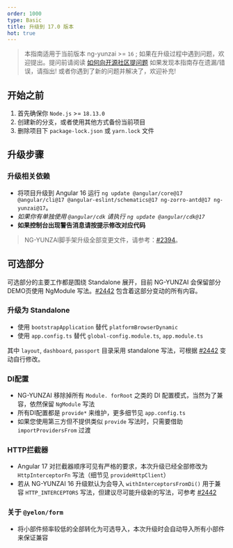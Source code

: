 ```yaml
---
order: 1000
type: Basic
title: 升级到 17.0 版本
hot: true
---
```


> 本指南适用于当前版本 ng-yunzai >= `16` ;
> 如果在升级过程中遇到问题，欢迎提出。提问前请阅读 [如何向开源社区提问题](https://github.com/seajs/seajs/issues/545)
> 如果发现本指南存在遗漏/错误，请指出!
> 或者你遇到了新的问题并解决了，欢迎补充!

## 开始之前

1. 首先确保你 `Node.js` >= `18.13.0`
2. 创建新的分支，或者使用其他方式备份当前项目
3. 删除项目下 `package-lock.json` 或 `yarn.lock` 文件

## 升级步骤

### 升级相关依赖

- 将项目升级到 Angular 16 运行 `ng update @angular/core@17 @angular/cli@17 @angular-eslint/schematics@17 ng-zorro-antd@17 ng-yunzai@17`。
- _如果你有单独使用 `@angular/cdk` 请执行 `ng update @angular/cdk@17`_
- **如果控制台出现警告消息请按提示修改对应代码**

> NG-YUNZAI脚手架升级全部变更文件，请参考：[#2394](https://github.com/hbyunzai/ng-yunzai/pull/2394/files)。

## 可选部分

可选部分的主要工作都是围绕 Standalone 展开，目前 NG-YUNZAI 会保留部分DEMO页使用 NgModule 写法。[#2442](https://github.com/hbyunzai/ng-yunzai/pull/2442/files) 包含着这部分变动的所有内容。

### 升级为 Standalone

- 使用 `bootstrapApplication` 替代 `platformBrowserDynamic`
- 使用 `app.config.ts` 替代 `global-config.module.ts`, `app.module.ts`

其中 `layout`, `dashboard`, `passport` 目录采用 standalone 写法，可根据 [#2442](https://github.com/hbyunzai/ng-yunzai/pull/2442/files) 变动自行修改。

### DI配置

- NG-YUNZAI 移除掉所有 `Module. forRoot` 之类的 DI 配置模式，当然为了兼容，依然保留 `NgModule` 写法
- 所有DI配置都是 `provide*` 来维护，更多细节见 `app.config.ts`
- 如果您使用第三方但不提供类似 `provide` 写法时，只需要借助 `importProvidersFrom` 过渡

### HTTP拦截器

- Angular 17 对拦截器顺序可见有严格的要求，本次升级已经全部修改为 `HttpInterceptorFn` 写法（细节见 `provideHttpClient`）
- 若从 NG-YUNZAI 16 升级默认为会导入 `withInterceptorsFromDi()` 用于兼容 `HTTP_INTERCEPTORS` 写法，但建议尽可能升级新的写法，可参考 [#2442](https://github.com/hbyunzai/ng-yunzai/pull/2442/files)

### 关于 `@yelon/form`

- 将小部件频率较低的全部转化为可选导入，本次升级时会自动导入所有小部件来保证兼容
